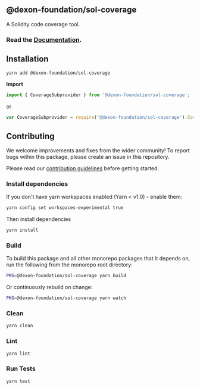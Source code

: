 ## @dexon-foundation/sol-coverage

A Solidity code coverage tool.

### Read the [Documentation](https://0xproject.com/docs/sol-coverage).

## Installation

```bash
yarn add @dexon-foundation/sol-coverage
```

**Import**

```javascript
import { CoverageSubprovider } from '@dexon-foundation/sol-coverage';
```

or

```javascript
var CoverageSubprovider = require('@dexon-foundation/sol-coverage').CoverageSubprovider;
```

## Contributing

We welcome improvements and fixes from the wider community! To report bugs within this package, please create an issue in this repository.

Please read our [contribution guidelines](../../CONTRIBUTING.md) before getting started.

### Install dependencies

If you don't have yarn workspaces enabled (Yarn < v1.0) - enable them:

```bash
yarn config set workspaces-experimental true
```

Then install dependencies

```bash
yarn install
```

### Build

To build this package and all other monorepo packages that it depends on, run the following from the monorepo root directory:

```bash
PKG=@dexon-foundation/sol-coverage yarn build
```

Or continuously rebuild on change:

```bash
PKG=@dexon-foundation/sol-coverage yarn watch
```

### Clean

```bash
yarn clean
```

### Lint

```bash
yarn lint
```

### Run Tests

```bash
yarn test
```
